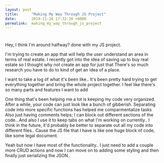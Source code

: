 ```yaml
---
layout: post
title:      "Making My Way Through JS Project"
date:       2019-11-26 17:32:30 +0000
permalink:  making_my_way_through_js_project
---
```


# 
Hey, I think I'm around halfway? done with my JS project. 

I'm trying to create an app that will help the user understand an area in terms of real estate.
I recently got into the idea of saving up to buy real estate so I thought why not create an app for just that
There's so much research you have to do to kind of get an idea of a place.

I want to take a log of what it's been like..
It's been pretty hard trying to get everything together and bring the whole project together.
I feel like there's so many parts and features I want to add

One thing that's been helping me a lot is keeping my code very organized.
After a while, your code can just look like a bunch of gibberish. Separating code into more specific functions
has helped me comparmentalize tasks
Also just having comments helps;  I can block out different sections of the code.. And also I use it
to keep tabs on what I'm working on currently..
I think in the future, it'd probably be better to separate out all my code into different files..
Cause the JS file that I have is like one huge block of code, like some legal document.

Yeah but now I have most of the functionality.. I just need to add a couple more CRUD actions and now I can move on to adding some styling and then finally just serializing the JSON..




